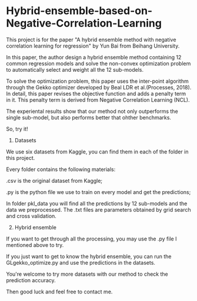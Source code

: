 # Hybrid-ensemble-based-on-Negative-Correlation-Learning

This project is for the paper "A hybrid ensemble method with negative correlation learning for regression" by Yun Bai from Beihang University.

In this paper, the author design a hybrid ensemble method containing 12 common regression models and solve the non-convex optimization problem to automatically select and weight all the 12 sub-models.

To solve the optimization problem, this paper uses the inter-point algorithm through the Gekko optimizer developed by Beal LDR et al.(Processes, 2018). In detail, this paper revises the objective function and adds a penalty term in it. This penalty term is derived from Negative Correlation Learning (NCL).

The experiental results show that our method not only outperforms the single sub-model, but also performs better that ohther benchmarks.

So, try it!

1. Datasets

We use six datasets from Kaggle, you can find them in each of the folder in this project.

Every folder contains the following materials:

.csv is the original dataset from Kaggle;

.py is the python file we use to train on every model and get the predictions;

In folder pkl_data you will find all the predictions by 12 sub-models and the data we preprocessed. The .txt files are parameters obtained by grid search and cross validation.

2. Hybrid ensemble

If you want to get through all the processing, you may use the .py file I mentioned above to try.

If you just want to get to know the hybrid ensemble, you can run the GLgekko_optimize.py and use the predictions in the datasets.

You're welcome to try more datasets with our method to check the prediction accuracy.

Then good luck and feel free to contact me.



